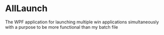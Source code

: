 # AllLaunch
The WPF application for launching multiple win applications simultaneously with a purpose to be more functional than my batch file